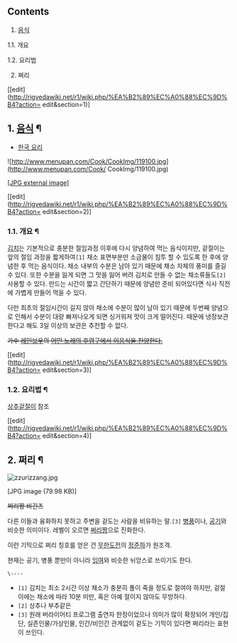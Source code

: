 ## Contents

    

1. [음식](%EC%9D%8C%EC%8B%9D.md)
    

1.1. 개요

1.2. 요리법

2. 쩌리 

[[edit](http://rigvedawiki.net/r1/wiki.php/%EA%B2%89%EC%A0%88%EC%9D%B4?action=
edit&section=1)]

## 1. [음식](%EC%9D%8C%EC%8B%9D.md) ¶

  * [한국 요리](%ED%95%9C%EA%B5%AD%20%EC%9A%94%EB%A6%AC.md)  

![http://www.menupan.com/Cook/CookImg/119100.jpg](http://www.menupan.com/Cook/
CookImg/119100.jpg)

[[JPG external image]](http://www.menupan.com/Cook/CookImg/119100.jpg)

  

[[edit](http://rigvedawiki.net/r1/wiki.php/%EA%B2%89%EC%A0%88%EC%9D%B4?action=
edit&section=2)]

### 1.1. 개요 ¶

[김치](%EA%B9%80%EC%B9%98.md)는 기본적으로 충분한 절임과정 이후에 다시 양념하여 먹는 음식이지만, 겉절이는 앞의
절임 과정을 짧게하여`[1]` 채소 표면부분만 소금물이 침투 할 수 있도록 한 후에 양념한 후 먹는 음식이다. 채소 내부의 수분은 남아 있기
때문에 채소 자체의 풍미를 즐길 수 있다. 또한 수분을 잃게 되면 그 맛을 잃어 버려 김치로 만들 수 없는 채소류들도`[2]` 사용할 수
있다. 만드는 시간이 짧고 간단하기 때문에 양념만 준비 되어있다면 식사 직전에 가볍게 만들어 먹을 수 있다.

  

다만 최초의 절임시간이 길지 않아 채소에 수분이 많이 남아 있기 때문에 두번째 양념으로 인해서 수분이 대량 빠져나오게 되면 싱거워져 맛이
크게 떨어진다. 때문에 냉장보관 한다고 해도 3일 이상의 보관은 추천할 수 없다.

  

<del>가수 [레인보우](%EB%A0%88%EC%9D%B8%EB%B3%B4%EC%9A%B0.md)의 [어떤 노래의 후렴구에서 이음식을 찬양한다.](%EB%AA%AC%EB%8D%B0%EA%B7%B8%EB%A6%B0.md)</del>

  

[[edit](http://rigvedawiki.net/r1/wiki.php/%EA%B2%89%EC%A0%88%EC%9D%B4?action=
edit&section=3)]

### 1.2. 요리법 ¶

[상추겉절이](%EC%83%81%EC%B6%94%EA%B2%89%EC%A0%88%EC%9D%B4.md) 참조

  

[[edit](http://rigvedawiki.net/r1/wiki.php/%EA%B2%89%EC%A0%88%EC%9D%B4?action=
edit&section=4)]

## 2. 쩌리 ¶

![zzurizzang.jpg](//rv.wkcdn.net/http://rigvedawiki.net/r1/pds/zzurizzang.jpg)

[JPG image (79.98 KB)]

  
<del>쩌리짱 비긴즈</del>

  

다른 이들과 융화하지 못하고 주변을 겉도는 사람을 비유하는 말.`[3]` [병풍](%EB%B3%91%ED%92%8D.md)이나,
[공기](%EA%B3%B5%EA%B8%B0.md)와 비슷한 의미이다. 레벨이 오르면
[쩌리짱](%EC%A9%8C%EB%A6%AC%EC%A7%B1.md)으로 진화한다.

  

이런 기믹으로 쩌리 칭호를 얻은 건 [무한도전](%EB%AC%B4%ED%95%9C%EB%8F%84%EC%A0%84.md)의
[정준하](%EC%A0%95%EC%A4%80%ED%95%98.md)가 원조격.

  

현재는 공기, 병풍 뿐만이 아니라 [잉여](%EC%9E%89%EC%97%AC.md)와 비슷한 뉘앙스로 쓰이기도 한다.

`\----`

  * `[1]` 김치는 최소 2시간 이상 채소가 충분히 풀이 죽을 정도로 절여야 하지만, 겉절이에는 채소에 따라 10분 미만, 혹은 아예 절이지 않아도 무방하다.
  * `[2]` 상추나 부추같은
  * `[3]` 원래 버라이어티 프로그램 출연자 한정이었으나 의미가 많이 확장되어 개인/집단, 실존인물/가상인물, 인간/비인간 관계없이 겉도는 기믹이 있다면 쩌리라는 표현이 쓰인다.


